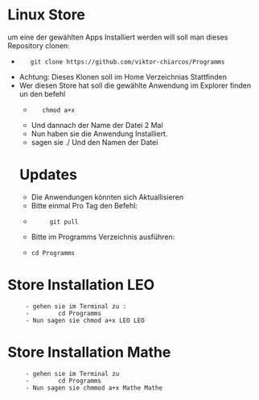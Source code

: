 # Linux Store 

um eine der gewählten Apps Installiert werden will soll man dieses Repository clonen:
   -        git clone https://github.com/viktor-chiarcos/Programms
   -    Achtung: Dieses Klonen soll im Home Verzeichnias Stattfinden
   - Wer diesen Store hat soll die gewählte Anwendung im Explorer finden un den befehl
     -        chmod a+x
     -   Und dannach der Name der Datei 2 Mal
     -   Nun haben sie die Anwendung Installiert.
     -   sagen sie ./ Und den Namen der Datei 
 &nbsp;
     # Updates
      - Die Anwendungen könnten sich Aktuallisieren
      - Bitte einmal Pro Tag den Befehl:
      -          git pull
      - Bitte im Programms Verzeichnis ausführen:
      -     cd Programms
# Store Installation LEO
         - gehen sie im Terminal zu :
         -        cd Programms
         - Nun sagen sie chmod a+x LEO LEO
# Store Installation Mathe
         - gehen sie im Terminal zu
         -        cd Programms
         - Nun sagen sie chmmod a+x Mathe Mathe
